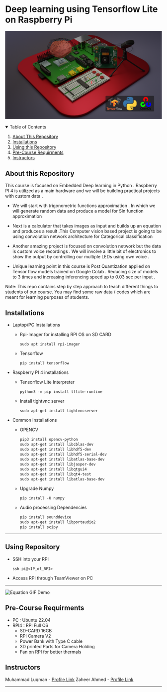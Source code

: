 # Deep learning using Tensorflow Lite on Raspberry Pi

![alt text](https://github.com/Zaheer505/Deep-learning-using-Tensorflow-Lite-on-Raspberry-Pi/blob/main/images/thumbnail.png)

<details open="open">
  <summary>Table of Contents</summary>
  <ol>
    <li><a href="#About-this-Repository">About This Repository</a></li>
    <li><a href="#Installations">Installations</a></li>
    <li><a href="#Using-this-Repository">Using this Repository</a></li>
    <li><a href="#Pre-Course-Requirments">Pre-Course Requirments</a></li>
    <li><a href="#Instructors">Instructors</a></li>
  </ol>
</details>


## About this Repository
This course is focused on Embedded Deep learning in Python . Raspberry PI 4 is utilized as a main hardware and we will be building practical projects with custom data .

- We will start with trigonometric functions approximation . In which we will generate random data and produce a model for Sin function approximation

- Next is a calculator that takes images as input and builds up an equation and produces a result .This Computer vision based project is going to be using convolution network architecture for Categorical classification

- Another amazing project is focused on convolution network but the data is custom voice recordings . We will involve a little bit of electronics to show the output by controlling our multiple LEDs using own voice .

- Unique learning point in this course is Post Quantization applied on Tensor flow models trained on Google Colab . Reducing size of models to 3 times and increasing inferencing speed up to 0.03 sec per input .

Note: This repo contains step by step approach to teach different things to students of our course. You may find some raw data / codes which are meant for learning purposes of students.


## Installations
- Laptop/PC Installations
    - Rpi-Imager for installing RPI OS on SD CARD
        ```
        sudo apt install rpi-imager
        ```
    - Tensorflow
        ```
        pip install tensorflow
        ```

- Raspberry PI 4 installations
    - Tensorflow Lite Interpreter
        ```
        python3 -m pip install tflite-runtime
        ```
    - Install tightvnc server
        ```
        sudo apt-get install tightvncserver
        ```
- Common Installations
    - OPENCV
        ```
        pip3 install opencv-python
        sudo apt-get install libcblas-dev
        sudo apt-get install libhdf5-dev
        sudo apt-get install libhdf5-serial-dev
        sudo apt-get install libatlas-base-dev
        sudo apt-get install libjasper-dev
        sudo apt-get install libqtgui4
        sudo apt-get install libqt4-test
        sudo apt-get install libatlas-base-dev
        ```
    - Upgrade Numpy
        ```
        pip install -U numpy
        ```
    - Audio processing Dependencies
        ```
        pip install sounddevice
        sudo apt-get install libportaudio2
        pip install scipy
        ```
----
## Using Repository
- SSH into your RPI
    ```
    ssh pi@<IP_of_RPI>
    ```
- Access RPI through TeamViewer on PC
---
![Equation GIF Demo](https://github.com/Mhemd139/Tiny-ML/raw/main/Equation.gif)

## Pre-Course Requirments
- PC   : Ubuntu 22.04
- RPI4 : RPI Full OS
    - SD-CARD 16GB
    - RPI Camera V2
    - Power Bank with Type C cable
    - 3D printed Parts for Camera Holding
    - Fan on RPI for better thermals


## Instructors
Muhammad Luqman - [Profile Link](https://www.linkedin.com/in/muhammad-luqman-9b227a11b/)
Zaheer Ahmed - [Profile Link](https://www.linkedin.com/in/zaheer-ahmed505/)

----
